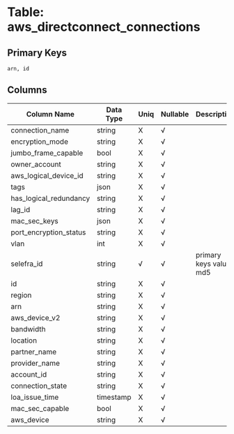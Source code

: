 # Table: aws_directconnect_connections

## Primary Keys 

```
arn, id
```


## Columns 

|  Column Name   |  Data Type  | Uniq | Nullable | Description | 
|  ----  | ----  | ----  | ----  | ---- | 
| connection_name | string | X | √ |  | 
| encryption_mode | string | X | √ |  | 
| jumbo_frame_capable | bool | X | √ |  | 
| owner_account | string | X | √ |  | 
| aws_logical_device_id | string | X | √ |  | 
| tags | json | X | √ |  | 
| has_logical_redundancy | string | X | √ |  | 
| lag_id | string | X | √ |  | 
| mac_sec_keys | json | X | √ |  | 
| port_encryption_status | string | X | √ |  | 
| vlan | int | X | √ |  | 
| selefra_id | string | √ | √ | primary keys value md5 | 
| id | string | X | √ |  | 
| region | string | X | √ |  | 
| arn | string | X | √ |  | 
| aws_device_v2 | string | X | √ |  | 
| bandwidth | string | X | √ |  | 
| location | string | X | √ |  | 
| partner_name | string | X | √ |  | 
| provider_name | string | X | √ |  | 
| account_id | string | X | √ |  | 
| connection_state | string | X | √ |  | 
| loa_issue_time | timestamp | X | √ |  | 
| mac_sec_capable | bool | X | √ |  | 
| aws_device | string | X | √ |  | 


